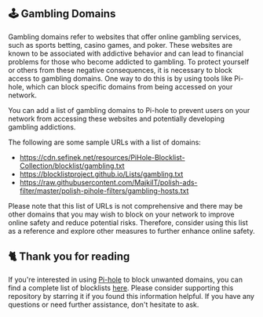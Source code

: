 ## 🕹️ Gambling Domains
Gambling domains refer to websites that offer online gambling services, such as sports betting, casino games, and poker.
These websites are known to be associated with addictive behavior and can lead to financial problems for those who become addicted to gambling.
To protect yourself or others from these negative consequences, it is necessary to block access to gambling domains.
One way to do this is by using tools like Pi-hole, which can block specific domains from being accessed on your network.

You can add a list of gambling domains to Pi-hole to prevent users on your network from accessing these websites and potentially developing gambling addictions.

The following are some sample URLs with a list of domains:
- https://cdn.sefinek.net/resources/PiHole-Blocklist-Collection/blocklist/gambling.txt
- https://blocklistproject.github.io/Lists/gambling.txt
- https://raw.githubusercontent.com/MajkiIT/polish-ads-filter/master/polish-pihole-filters/gambling-hosts.txt

Please note that this list of URLs is not comprehensive and there may be other domains that you may wish to block on your network to improve online safety and reduce potential risks.
Therefore, consider using this list as a reference and explore other measures to further enhance online safety.

## 🐈 Thank you for reading
If you're interested in using [Pi-hole](../What%20is%20Pi-hole.md) to block unwanted domains, you can find a complete list of blocklists [here](../../lists/md/PiHole.md).
Please consider supporting this repository by starring it if you found this information helpful.
If you have any questions or need further assistance, don't hesitate to ask.